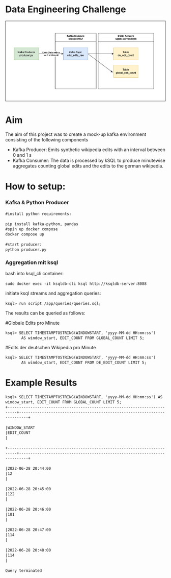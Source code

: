 # Data Engineering Challenge
![Alt text](./chart.png)
# Aim
The aim of this project was to create a mock-up kafka environment consisting of the following components

- Kafka Producer: Emits synthetic wikipedia edits with an interval between 0 and 1 s 
- Kafka Consumer: The data is processed by kSQL to produce minutewise aggregates counting global edits and the edits to the german wikipedia.
	

# How to setup:
### Kafka & Python Producer

```
#install python requirements:

pip install kafka-python, pandas
#spin up docker compose
docker compose up

#start producer:
python producer.py
```
### Aggregation mit ksql

bash into ksql_cli container:

`sudo docker exec -it ksqldb-cli ksql http://ksqldb-server:8088`

initiate ksql streams and aggregation queries:

`ksql> run script /app/queries/queries.sql;`

The results can be queried as follows:

#Globale Edits pro Minute
```
ksql> SELECT TIMESTAMPTOSTRING(WINDOWSTART, 'yyyy-MM-dd HH:mm:ss') 
       AS window_start, EDIT_COUNT FROM GLOBAL_COUNT LIMIT 5;
```

#Edits der deutschen Wikipedia pro Minute
```
ksql> SELECT TIMESTAMPTOSTRING(WINDOWSTART, 'yyyy-MM-dd HH:mm:ss') 
       AS window_start, EDIT_COUNT FROM DE_EDIT_COUNT LIMIT 5;
```
# Example Results
```
ksql> SELECT TIMESTAMPTOSTRING(WINDOWSTART, 'yyyy-MM-dd HH:mm:ss') AS window_start, EDIT_COUNT FROM GLOBAL_COUNT LIMIT 5;
+--------------------------------------------------------------------------+--------------------------------------------------------------------------+

|WINDOW_START                                                              |EDIT_COUNT                                                                |

+--------------------------------------------------------------------------+--------------------------------------------------------------------------+

|2022-06-28 20:44:00                                                       |12                                                                        |

|2022-06-28 20:45:00                                                       |122                                                                       |

|2022-06-28 20:46:00                                                       |101                                                                       |

|2022-06-28 20:47:00                                                       |114                                                                       |

|2022-06-28 20:48:00                                                       |114                                                                       |

Query terminated
```







